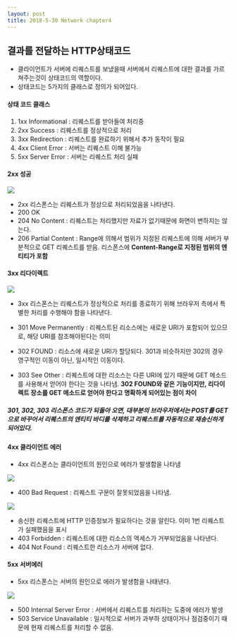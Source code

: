 ```yaml
---
layout: post
title: 2018-5-30 Network chapter4
---
```


## 결과를 전달하는 HTTP상태코드

- 클라이언트가 서버에 리퀘스트를 보냈을때 서버에서 리퀘스트에 대한 결과를 가르쳐주는것이 상태코드의 역할이다.
- 상태코드는 5가지의 클래스로 정의가 되어있다.

#### 상태 코드 클래스

1. 1xx Informational : 리퀘스트를 받아들여 처리중
2. 2xx Success : 리퀘스트를 정상적으로 처리
3. 3xx Redirection : 리퀘스트를 완료하기 위해서 추가 동작이 필요
4. 4xx Client Error : 서버는 리퀘스트 이해 불가능
5. 5xx Server Error : 서버는 리퀘스트 처리 실패

#### 2xx 성공
![](https://github.com/jaeyeon93/jaeyeon93.github.io/blob/master/images/network/chapter4/4-1.jpg)

- 2xx 리스폰스는 리퀘스트가 정상으로 처리되었음을 나타낸다.
- 200 OK
- 204 No Content : 리퀘스트는 처리했지만 자료가 없기때문에 화면이 변하지는 않는다.
- 206 Partial Content : Range에 의해서 범위가 지정된 리퀘스트에 의해 서버가 부분적으로 GET 리퀘스트를 받음. 리스폰스에 **Content-Range로 지정된 범위의 엔티티가 포함**


#### 3xx 리다이렉트

![](https://github.com/jaeyeon93/jaeyeon93.github.io/blob/master/images/network/chapter4/4-2.jpg)

- 3xx 리스폰스는 리퀘스트가 정상적으로 처리를 종료하기 위해 브라우저 측에서 특별한 처리를 수행해야 함을 나타낸다.

- 301 Move Permanently : 리퀘스트된 리소스에는 새로운 URI가 포함되어 있으므로, 해당 URI를 참조해야된다는 의미
- 302 FOUND : 리소스에 새로운 URI가 할당되다. 301과 비슷하지만 302의 경우 영구적인 이동이 아닌, 일시적인 이동이다.
- 303 See Other : 리퀘스트에 대한 리소스는 다른 URI에 있기 때문에 GET 메소드를 사용해서 얻어야 한다는 것을 나타냄. **302 FOUND와 같은 기능이지만, 리다이렉트 장소를 GET 메소드로 얻어야 한다고 명확하게 되어있는 점이 차이**

##### 301, 302, 303 리스폰스 코드가 되돌아 오면, 대부분의 브라우저에서는 POST를 GET으로 바꾸어서 리퀘스트의 엔티티 바디를 삭제하고 리퀘스트를 자동적으로 재송신하게 되어있다.

#### 4xx 클라이언트 에러

- 4xx 리스폰스는 클라이언트의 원인으로 에러가 발생함을 나타냄

![](https://github.com/jaeyeon93/jaeyeon93.github.io/blob/master/images/network/chapter4/4-3.jpg)

- 400 Bad Request : 리퀘스트 구문이 잘못되었음을 나타냄.

![](https://github.com/jaeyeon93/jaeyeon93.github.io/blob/master/images/network/chapter4/4-4.jpg)

- 송신한 리퀘스트에 HTTP 인증정보가 필요하다는 것을 알린다. 이미 1번 리퀘스트가 실패했음을 표시
- 403 Forbidden : 리퀘스트에 대한 리소스의 액세스가 거부되었음을 나타낸다.
- 404 Not Found : 리퀘스트한 리소스가 서버에 없다.

#### 5xx 서버에러

- 5xx 리스폰스는 서버의 원인으로 에러가 발생함을 나태낸다.

![](https://github.com/jaeyeon93/jaeyeon93.github.io/blob/master/images/network/chapter4/4-5.jpg)

- 500 Internal Server Error : 서버에서 리퀘스트를 처리하는 도중에 에러가 발생
- 503 Service Unavailable : 일시적으로 서버가 과부하 상태이거나 점검중이기 때문에 현재 리퀘스트를 처리할 수 없음.
